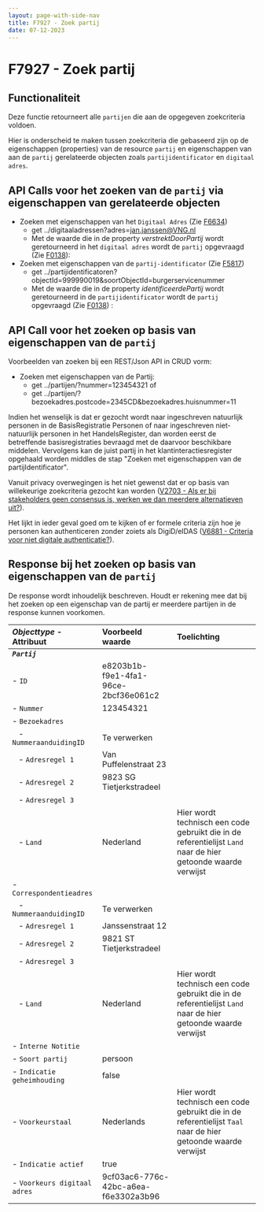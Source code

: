 ```yaml
---
layout: page-with-side-nav
title: F7927 - Zoek partij
date: 07-12-2023
---
```


# F7927 - Zoek partij

## Functionaliteit

Deze functie retourneert alle `partijen` die aan de opgegeven zoekcriteria voldoen.

Hier is onderscheid te maken tussen zoekcriteria die gebaseerd zijn op de eigenschappen (properties) van de resource `partij` en eigenschappen van aan de `partij` gerelateerde objecten zoals `partijidentificator` en `digitaal adres`. 

## API Calls voor het zoeken van de `partij` via eigenschappen van gerelateerde objecten

- Zoeken met eigenschappen van het `Digitaal Adres` (Zie [F6634](./6634.md))
  - get ../digitaaladressen?adres=jan.janssen@VNG.nl
  - Met de waarde die in de property *verstrektDoorPartij* wordt geretourneerd in het `digitaal adres` wordt de `partij` opgevraagd (Zie [F0138](./0138.md)):
- Zoeken met eigenschappen van de `partij-identificator` (Zie [F5817](./5817.md))
  - get ../partijidentificatoren?objectId=999990019&soortObjectId=burgerservicenummer
  - Met de waarde die in de property *identificeerdePartij* wordt geretourneerd in de `partijidentificator` wordt de `partij` opgevraagd (Zie [F0138](./0138.md)) :

## API Call voor het zoeken op basis van eigenschappen van de `partij` 

Voorbeelden van zoeken bij een REST/Json API in CRUD vorm:
- Zoeken met eigenschappen van de Partij: 
  - get ../partijen/?nummer=123454321   of 
  - get ../partijen/?bezoekadres.postcode=2345CD&bezoekadres.huisnummer=11
 
Indien het wenselijk is dat er gezocht wordt naar ingeschreven natuurlijk personen in de BasisRegistratie Personen of naar ingeschreven niet-natuurlijk personen in het HandelsRegister, dan worden eerst de betreffende basisregistraties bevraagd met de daarvoor beschikbare middelen. 
Vervolgens kan de juist partij in het klantinteractiesregister opgehaald worden middles de stap "Zoeken met eigenschappen van de partijIdentificator". 

Vanuit privacy overwegingen is het niet gewenst dat er op basis van willekeurige zoekcriteria gezocht kan worden ([V2703 - Als er bij stakeholders geen consensus is, werken we dan meerdere alternatieven uit?](./2703.md)).

Het lijkt in ieder geval goed om te kijken of er formele criteria zijn hoe je personen kan authenticeren zonder zoiets als DigiD/eIDAS ([V6881 - Criteria voor niet digitale authenticatie?](./6881.md)).

## Response bij het zoeken op basis van eigenschappen van de `partij` 

De response wordt inhoudelijk beschreven. Houdt er rekening mee dat bij het zoeken op een eigenschap van de partij er meerdere partijen in de response kunnen voorkomen. 

| ***Objecttype*** - Attribuut | Voorbeeld waarde | Toelichting |
| :----------- | :----------- | :----------- |
| ***`Partij`*** | | |
| - `ID` | e8203b1b-f9e1-4fa1-96ce-2bcf36e061c2 | |
| - `Nummer` | 123454321 | |
| - `Bezoekadres` | | |
|&nbsp;&nbsp; - `NummeraanduidingID` | Te verwerken | | 
|&nbsp;&nbsp; - `Adresregel 1` | Van Puffelenstraat 23 | |
|&nbsp;&nbsp; - `Adresregel 2` | 9823 SG Tietjerkstradeel | |
|&nbsp;&nbsp; - `Adresregel 3` | | |
|&nbsp;&nbsp; - `Land` | Nederland | Hier wordt technisch een code gebruikt die in de referentielijst `Land` naar de hier getoonde waarde verwijst |
| - `Correspondentieadres` | | |
|&nbsp;&nbsp; - `NummeraanduidingID` | Te verwerken | | 
|&nbsp;&nbsp; - `Adresregel 1` | Janssenstraat 12 | |
|&nbsp;&nbsp; - `Adresregel 2` | 9821 ST Tietjerkstradeel | |
|&nbsp;&nbsp; - `Adresregel 3` | | |
|&nbsp;&nbsp; - `Land` | Nederland | Hier wordt technisch een code gebruikt die in de referentielijst `Land` naar de hier getoonde waarde verwijst |
| - `Interne Notitie ` | | |
| - `Soort partij` | persoon | |
| - `Indicatie geheimhouding` | false | |
| - `Voorkeurstaal` | Nederlands | Hier wordt technisch een code gebruikt die in de referentielijst `Taal` naar de hier getoonde waarde verwijst |
| - `Indicatie actief` | true | | 
| - `Voorkeurs digitaal adres` | 9cf03ac6-776c-42bc-a6ea-f6e3302a3b96 | |
